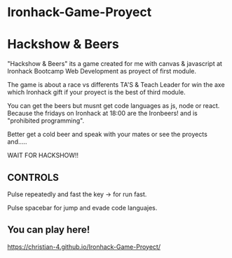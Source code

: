 # Ironhack-Game-Proyect

# Hackshow & Beers

"Hackshow & Beers" its a game created for me with canvas & javascript at Ironhack Bootcamp Web Development as proyect of first module.

The game is about a race vs differents TA'S & Teach Leader for win the axe which Ironhack gift if your proyect is the best of third module.

You can get the beers but musnt get code languages as js, node or react. Because the fridays on Ironhack at 18:00 are the Ironbeers! and is "prohibited programming".

Better get a cold beer and speak with your mates or see the proyects and.....

WAIT FOR HACKSHOW!!

## CONTROLS

Pulse repeatedly and fast the key -> for run fast.

Pulse spacebar for jump and evade code languajes.

## You can play here!

https://christian-4.github.io/Ironhack-Game-Proyect/
